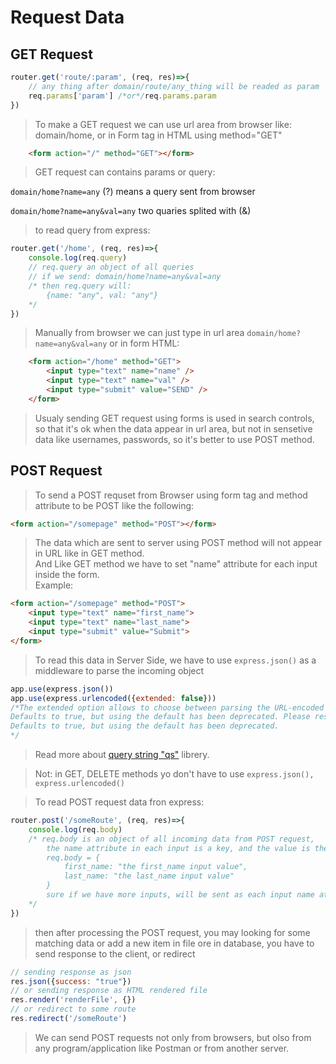 # Request Data

## GET Request


```javascript
router.get('route/:param', (req, res)=>{
    // any thing after domain/route/any_thing will be readed as param
    req.params['param'] /*or*/req.params.param
})
```

> To make a GET request we can use url area from browser like: domain/home, or in Form tag in HTML using method="GET"

```HTML
    <form action="/" method="GET"></form>
```

> GET request can contains params or query:

``` domain/home?name=any ``` (?) means a query sent from browser 

``` domain/home?name=any&val=any ``` two quaries splited with (&)


> to read query from express:

```javascript
router.get('/home', (req, res)=>{
    console.log(req.query)
    // req.query an object of all queries 
    // if we send: domain/home?name=any&val=any
    /* then req.query will:
        {name: "any", val: "any"}
    */
})
```

> Manually from browser we can just type in url area ``` domain/home?name=any&val=any ```
or in form HTML:

```HTML
    <form action="/home" method="GET">
        <input type="text" name="name" />
        <input type="text" name="val" />
        <input type="submit" value="SEND" />
    </form>
```

> Usualy sending GET request using forms is used in search controls, so that it's ok when the data appear in url area, but not in sensetive data like usernames, passwords, so it's better to use POST method.

## POST Request

> To send a POST requset from Browser using form tag and method attribute to be POST like the following:

```HTML
<form action="/somepage" method="POST"></form>
```

> The data which are sent to server using POST method will not appear in URL like in GET method. <br>
And Like GET method we have to set "name" attribute for each input inside the form.<br>
Example:<br>
```HTML
<form action="/somepage" method="POST">
    <input type="text" name="first_name">
    <input type="text" name="last_name">
    <input type="submit" value="Submit">
</form>
```
> To read this data in Server Side, we have to use ``` express.json() ``` as a middleware to parse the incoming object
```javascript
app.use(express.json())
app.use(express.urlencoded({extended: false}))
/*The extended option allows to choose between parsing the URL-encoded data with the querystring library (when false) or the qs library (when true). The “extended” syntax allows for rich objects and arrays to be encoded into the URL-encoded format, allowing for a JSON-like experience with URL-encoded.
Defaults to true, but using the default has been deprecated. Please research into the difference between qs and querystring and choose the appropriate setting.
Defaults to true, but using the default has been deprecated.
*/
```
> Read more about [query string "qs"](https://www.npmjs.com/package/qs#readme) librery.

> Not: in GET, DELETE methods yo don't have to use ``` express.json(), express.urlencoded() ```

> To read POST request data fron express:
```javascript
router.post('/someRoute', (req, res)=>{
    console.log(req.body)
    /* req.body is an object of all incoming data from POST request, 
        the name attribute in each input is a key, and the value is the value from this input
        req.body = {
            first_name: "the first_name input value",
            last_name: "the last_name input value"
        }
        sure if we have more inputs, will be sent as each input name attribute will be as key for req.body object.
    */
})
```

> then after processing the POST request, you may looking for some matching data or add a new item in file ore in database, you have to send response to the client, or redirect
```javascript
// sending response as json
res.json({success: "true"})
// or sending response as HTML rendered file
res.render('renderFile', {})
// or redirect to some route
res.redirect('/someRoute')
```

> We can send POST requests not only from browsers, but olso from any program/application like Postman or from another server.
